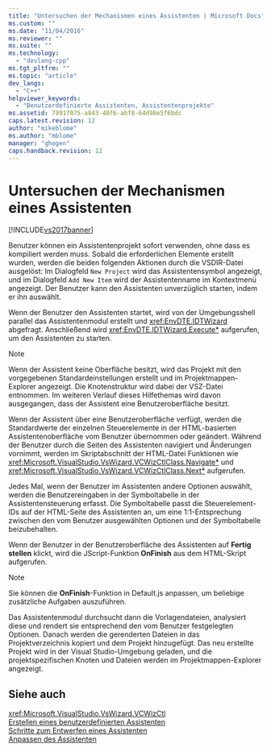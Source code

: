 ```yaml
---
title: "Untersuchen der Mechanismen eines Assistenten | Microsoft Docs"
ms.custom: ""
ms.date: "11/04/2016"
ms.reviewer: ""
ms.suite: ""
ms.technology: 
  - "devlang-cpp"
ms.tgt_pltfrm: ""
ms.topic: "article"
dev_langs: 
  - "C++"
helpviewer_keywords: 
  - "Benutzerdefinierte Assistenten, Assistentenprojekte"
ms.assetid: 79917075-a843-40f6-abf8-64d98e5f6bdc
caps.latest.revision: 12
author: "mikeblome"
ms.author: "mblome"
manager: "ghogen"
caps.handback.revision: 12
---
```

# Untersuchen der Mechanismen eines Assistenten
[!INCLUDE[vs2017banner](../assembler/inline/includes/vs2017banner.md)]

Benutzer können ein Assistentenprojekt sofort verwenden, ohne dass es kompiliert werden muss.  Sobald die erforderlichen Elemente erstellt wurden, werden die beiden folgenden Aktionen durch die VSDIR\-Datei ausgelöst: Im Dialogfeld `New Project` wird das Assistentensymbol angezeigt, und im Dialogfeld `Add New Item` wird der Assistentenname im Kontextmenü angezeigt.  Der Benutzer kann den Assistenten unverzüglich starten, indem er ihn auswählt.  
  
 Wenn der Benutzer den Assistenten startet, wird von der Umgebungsshell parallel das Assistentenmodul erstellt und <xref:EnvDTE.IDTWizard> abgefragt.  Anschließend wird <xref:EnvDTE.IDTWizard.Execute*> aufgerufen, um den Assistenten zu starten.  
  
> [!NOTE]
>  Wenn der Assistent keine Oberfläche besitzt, wird das Projekt mit den vorgegebenen Standardeinstellungen erstellt und im Projektmappen\-Explorer angezeigt. Die Knotenstruktur wird dabei der VSZ\-Datei entnommen.  Im weiteren Verlauf dieses Hilfethemas wird davon ausgegangen, dass der Assistent eine Benutzeroberfläche besitzt.  
  
 Wenn der Assistent über eine Benutzeroberfläche verfügt, werden die Standardwerte der einzelnen Steuerelemente in der HTML\-basierten Assistentenoberfläche vom Benutzer übernommen oder geändert.  Während der Benutzer durch die Seiten des Assistenten navigiert und Änderungen vornimmt, werden im Skriptabschnitt der HTML\-Datei Funktionen wie <xref:Microsoft.VisualStudio.VsWizard.VCWizCtlClass.Navigate*> und <xref:Microsoft.VisualStudio.VsWizard.VCWizCtlClass.Next*> aufgerufen.  
  
 Jedes Mal, wenn der Benutzer im Assistenten andere Optionen auswählt, werden die Benutzereingaben in der Symboltabelle in der Assistentensteuerung erfasst.  Die Symboltabelle passt die Steuerelement\-IDs auf der HTML\-Seite des Assistenten an, um eine 1:1\-Entsprechung zwischen den vom Benutzer ausgewählten Optionen und der Symboltabelle beizubehalten.  
  
 Wenn der Benutzer in der Benutzeroberfläche des Assistenten auf **Fertig stellen** klickt, wird die JScript\-Funktion **OnFinish** aus dem HTML\-Skript aufgerufen.  
  
> [!NOTE]
>  Sie können die **OnFinish**\-Funktion in Default.js anpassen, um beliebige zusätzliche Aufgaben auszuführen.  
  
 Das Assistentenmodul durchsucht dann die Vorlagendateien, analysiert diese und rendert sie entsprechend den vom Benutzer festgelegten Optionen.  Danach werden die gerenderten Dateien in das Projektverzeichnis kopiert und dem Projekt hinzugefügt.  Das neu erstellte Projekt wird in der Visual Studio\-Umgebung geladen, und die projektspezifischen Knoten und Dateien werden im Projektmappen\-Explorer angezeigt.  
  
## Siehe auch  
 <xref:Microsoft.VisualStudio.VsWizard.VCWizCtl>   
 [Erstellen eines benutzerdefinierten Assistenten](../ide/creating-a-custom-wizard.md)   
 [Schritte zum Entwerfen eines Assistenten](../ide/steps-to-designing-a-wizard.md)   
 [Anpassen des Assistenten](../ide/customizing-your-wizard.md)